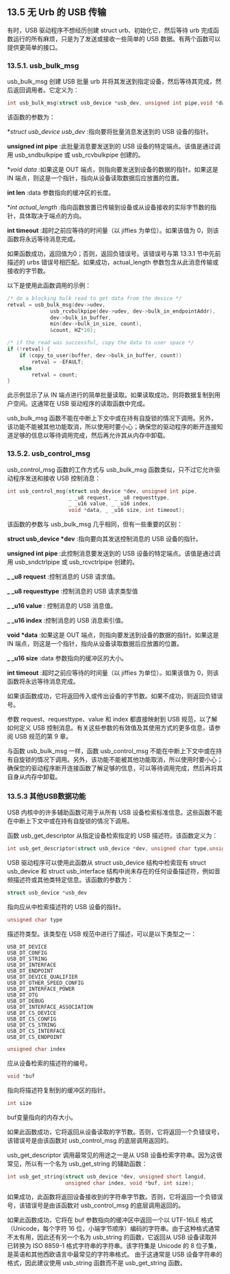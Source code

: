 ## 13.5 无 Urb 的 USB 传输
有时，USB 驱动程序不想经历创建 struct urb、初始化它，然后等待 urb 完成函数运行的所有麻烦，只是为了发送或接收一些简单的 USB 数据。有两个函数可以提供更简单的接口。

### 13.5.1. usb_bulk_msg
usb_bulk_msg 创建 USB 批量 urb 并将其发送到指定设备，然后等待其完成，然后返回调用者。它定义为：

```c
int usb_bulk_msg(struct usb_device *usb_dev, unsigned int pipe,void *data, int len, int *actual_length, int timeout);
```

该函数的参数为​​：

**struct usb_device *usb_dev** :指向要将批量消息发送到的 USB 设备的指针。

**unsigned int pipe** :此批量消息要发送到的 USB 设备的特定端点。该值是通过调用 usb_sndbulkpipe 或 usb_rcvbulkpipe 创建的。

**void *data** :如果这是 OUT 端点，则指向要发送到设备的数据的指针。如果这是 IN 端点，则这是一个指针，指向从设备读取数据后应放置的位置。

**int len** :data 参数指向的缓冲区的长度。

**int *actual_length** :指向函数放置已传输到设备或从设备接收的实际字节数的指针，具体取决于端点的方向。

**int timeout** :超时之前应等待的时间量（以 jiffies 为单位）。如果该值为 0，则该函数将永远等待消息完成。

如果函数成功，返回值为0；否则，返回负错误号。该错误号与第 13.3.1 节中先前描述的 urbs 错误号相匹配。如果成功，actual_length 参数包含从此消息传输或接收的字节数。

以下是使用此函数调用的示例：

```c
/* do a blocking bulk read to get data from the device */
retval = usb_bulk_msg(dev->udev,
              usb_rcvbulkpipe(dev->udev, dev->bulk_in_endpointAddr),
              dev->bulk_in_buffer,
              min(dev->bulk_in_size, count),
              &count, HZ*10);

/* if the read was successful, copy the data to user space */
if (!retval) {
    if (copy_to_user(buffer, dev->bulk_in_buffer, count))
        retval = -EFAULT;
    else
        retval = count;
}
```
此示例显示了从 IN 端点进行的简单批量读取。如果读取成功，则将数据复制到用户空间。这通常在 USB 驱动程序的读取函数中完成。

usb_bulk_msg 函数不能在中断上下文中或在持有自旋锁的情况下调用。另外，该功能不能被其他功能取消，所以使用时要小心；确保您的驱动程序的断开连接知道足够的信息以等待调用完成，然后再允许其从内存中卸载。

### 13.5.2. usb_control_msg
usb_control_msg 函数的工作方式与 usb_bulk_msg 函数类似，只不过它允许驱动程序发送和接收 USB 控制消息：

```c
int usb_control_msg(struct usb_device *dev, unsigned int pipe,
                    _ _u8 request, _ _u8 requesttype,
                    _ _u16 value, _ _u16 index,
                    void *data, _ _u16 size, int timeout);
```
该函数的参数与 usb_bulk_msg 几乎相同，但有一些重要的区别：

__struct usb_device *dev__ :指向要向其发送控制消息的 USB 设备的指针。

__unsigned int pipe__ :此控制消息要发送到的 USB 设备的特定端点。该值是通过调用 usb_sndctrlpipe 或 usb_rcvctrlpipe 创建的。

**_ _u8 request** :控制消息的 USB 请求值。

**_ _u8 requesttype** :控制消息的 USB 请求类型值

**_ _u16 value** : 控制消息的 USB 消息值。

**_ _u16 index** :控制消息的 USB 消息索引值。

__void *data__ :如果这是 OUT 端点，则指向要发送到设备的数据的指针。如果这是 IN 端点，则这是一个指针，指向从设备读取数据后应放置的位置。

**_ _u16 size** :data 参数指向的缓冲区的大小。

**int timeout** :超时之前应等待的时间量（以 jiffies 为单位）。如果该值为 0，则该函数将永远等待消息完成。


如果该函数成功，它将返回传入或传出设备的字节数。如果不成功，则返回负错误号。

参数 request、requesttype、value 和 index 都直接映射到 USB 规范，以了解如何定义 USB 控制消息。有关这些参数的有效值及其使用方式的更多信息，请参阅 USB 规范的第 9 章。

与函数 usb_bulk_msg 一样，函数 usb_control_msg 不能在中断上下文中或在持有自旋锁的情况下调用。另外，该功能不能被其他功能取消，所以使用时要小心；确保您的驱动程序断开连接函数了解足够的信息，可以等待调用完成，然后再将其自身从内存中卸载。

### 13.5.3 其他USB数据功能
USB 内核中的许多辅助函数可用于从所有 USB 设备检索标准信息。这些函数不能在中断上下文中或在持有自旋锁的情况下调用。

函数 usb_get_descriptor 从指定设备检索指定的 USB 描述符。该函数定义为：
```c
int usb_get_descriptor(struct usb_device *dev, unsigned char type,unsigned char index, void *buf, int size);
```
USB 驱动程序可以使用此函数从 struct usb_device 结构中检索现有 struct usb_device 和 struct usb_interface 结构中尚未存在的任何设备描述符，例如音频描述符或其他类特定信息。该函数的参数为​​：
```c
struct usb_device *usb_dev
```
指向应从中检索描述符的 USB 设备的指针。
```c
unsigned char type
```
描述符类型。该类型在 USB 规范中进行了描述，可以是以下类型之一：
```
USB_DT_DEVICE
USB_DT_CONFIG
USB_DT_STRING
USB_DT_INTERFACE
USB_DT_ENDPOINT
USB_DT_DEVICE_QUALIFIER
USB_DT_OTHER_SPEED_CONFIG
USB_DT_INTERFACE_POWER
USB_DT_OTG
USB_DT_DEBUG
USB_DT_INTERFACE_ASSOCIATION
USB_DT_CS_DEVICE
USB_DT_CS_CONFIG
USB_DT_CS_STRING
USB_DT_CS_INTERFACE
USB_DT_CS_ENDPOINT
```
```c
unsigned char index
```
应从设备检索的描述符的编号。
```c
void *buf
```
指向将描述符复制到的缓冲区的指针。
```c
int size
```
buf变量指向的内存大小。

如果此函数成功，它将返回从设备读取的字节数。否则，它将返回一个负错误号，该错误号是由该函数对 usb_control_msg 的底层调用返回的。

usb_get_descriptor 调用最常见的用途之一是从 USB 设备检索字符串。因为这很常见，所以有一个名为 usb_get_string 的辅助函数：

```c
int usb_get_string(struct usb_device *dev, unsigned short langid,
                   unsigned char index, void *buf, int size);
```
如果成功，此函数将返回设备接收到的字符串字节数。否则，它将返回一个负错误号，该错误号是由该函数对 usb_control_msg 的底层调用返回的。

如果此函数成功，它将在 buf 参数指向的缓冲区中返回一个以 UTF-16LE 格式（Unicode，每个字符 16 位，小端字节顺序）编码的字符串。由于这种格式通常不太有用，因此还有另一个名为 usb_string 的函数，它返回从 USB 设备读取并已转换为 ISO 8859-1 格式字符串的字符串。该字符集是 Unicode 的 8 位子集，是英语和其他西欧语言中最常见的字符串格式。 由于这通常是 USB 设备字符串的格式，因此建议使用 usb_string 函数而不是 usb_get_string 函数。